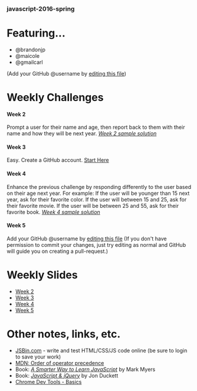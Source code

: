### javascript-2016-spring

# Featuring...
* @brandonjp
* @maicole
* @gmailcarl

(Add your GitHub @username by [editing this file](https://github.com/BloomingtonCodeSchool/javascript-2016-spring/edit/master/README.md))


# Weekly Challenges
#### Week 2 
Prompt a user for their name and age, then report back to them with their name and how they will be next year.
[_Week 2 sample solution_](http://jsbin.com/metoxa/edit?html,js)
#### Week 3
Easy.  Create a GitHub account. [Start Here](http://github.com/join)
#### Week 4
Enhance the previous challenge by responding differently to the user based on their age next year.  For example: If the user will be younger than 15 next year, ask for their favorite color.  If the user will between 15 and 25, ask for their favorite movie.  If the user will be between 25 and 55, ask for their favorite book.
[*Week 4 sample solution*](http://jsbin.com/metoxa/edit?html,js)
#### Week 5
Add your GitHub @username by [editing this file](https://github.com/BloomingtonCodeSchool/javascript-2016-spring/edit/master/README.md) (If you don't have permission to commit your changes, just try editing as normal and GitHub will guide you on creating a pull-request.)


# Weekly Slides
* [Week 2](https://github.com/BloomingtonCodeSchool/javascript-2016-spring/raw/master/slides/2016%20Code%20School%20-%20JS%202.pdf)
* [Week 3](https://github.com/BloomingtonCodeSchool/javascript-2016-spring/raw/master/slides/2016%20Code%20School%20-%20JS%203.pdf)
* [Week 4](https://github.com/BloomingtonCodeSchool/javascript-2016-spring/raw/master/slides/2016%20Code%20School%20-%20JS%204.pdf)
* [Week 5](https://github.com/BloomingtonCodeSchool/javascript-2016-spring/raw/master/slides/2016%20Code%20School%20-%20JS%205.pdf)


# Other notes, links, etc.
* [JSBin.com](http://jsbin.com) - write and test HTML/CSS/JS code online (be sure to login to save your work)
* [MDN: Order of operator precedence](http://bit.ly/MDNorder)
* Book: [_A Smarter Way to Learn JavaScript_](http://bit.ly/js1cs2015) by Mark Myers
* Book: [_JavaScript & jQuery_](http://bit.ly/js2cs2015) by Jon Duckett
* [Chrome Dev Tools - Basics](http://bit.ly/chrome-docs-console)
